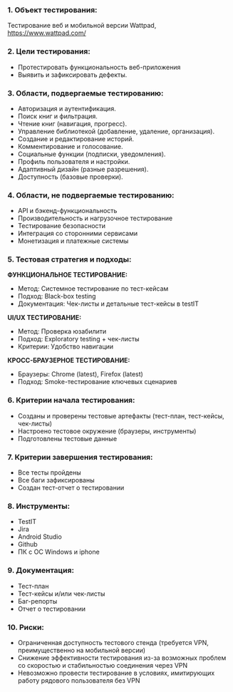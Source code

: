 ### 1. Объект тестирования: 
Тестирование веб и мобильной версии Wattpad, https://www.wattpad.com/

### 2. Цели тестирования: 

* Протестировать функциональность веб-приложения
* Выявить и зафиксировать дефекты. 

### 3. Области, подвергаемые тестированию:
* Авторизация и аутентификация.
* Поиск книг и фильтрация.
* Чтение книг (навигация, прогресс).
* Управление библиотекой (добавление, удаление, организация).
* Создание и редактирование историй.
* Комментирование и голосование.
* Социальные функции (подписки, уведомления).
* Профиль пользователя и настройки.
* Адаптивный дизайн (разные разрешения).
* Доступность (базовые проверки).

### 4. Области, не подвергаемые тестированию:
* API и бэкенд-функциональность
* Производительность и нагрузочное тестирование
* Тестирование безопасности 
* Интеграция со сторонними сервисами
* Монетизация и платежные системы

### 5. Тестовая стратегия и подходы: 

**ФУНКЦИОНАЛЬНОЕ ТЕСТИРОВАНИЕ:**
* Метод: Системное тестирование по тест-кейсам
* Подход: Black-box testing
* Документация: Чек-листы и детальные тест-кейсы в testIT

**UI/UX ТЕСТИРОВАНИЕ:**
* Метод: Проверка юзабилити
* Подход: Exploratory testing + чек-листы
* Критерии: Удобство навигации

**КРОСС-БРАУЗЕРНОЕ ТЕСТИРОВАНИЕ:**
* Браузеры: Chrome (latest), Firefox (latest)
* Подход: Smoke-тестирование ключевых сценариев

### 6. Критерии начала тестирования:
* Созданы и проверены тестовые артефакты (тест-план, тест-кейсы, чек-листы)
* Настроено тестовое окружение (браузеры, инструменты)
* Подготовлены тестовые данные

### 7. Критерии завершения тестирования: 
* Все тесты пройдены
* Все баги зафиксированы
* Создан тест-отчет о тестировании
  
### 8. Инструменты: 
* TestIT
* Jira 
* Android Studio
* Github
* ПК с ОС Windows и iphone
  
### 9. Документация: 
* Тест-план
* Тест-кейсы и/или чек-листы
* Баг-репорты
* Отчет о тестировании

### 10. Риски: 
* Ограниченная доступность тестового стенда (требуется VPN, преимущественно на мобильной версии)
* Снижение эффективности тестирования из-за возможных проблем со скоростью и стабильностью соединения через VPN
* Невозможно провести тестирование в условиях, имитирующих работу рядового пользователя без VPN
  
